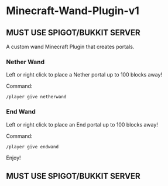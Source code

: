 # Minecraft-Wand-Plugin-v1
 
## MUST USE SPIGOT/BUKKIT SERVER

A custom wand Minecraft Plugin that creates portals.

### Nether Wand

Left or right click to place a Nether portal up to 100 blocks away!

Command:
```
/player give netherwand
```

### End Wand

Left or right click to place an End portal up to 100 blocks away!

Command:
```
/player give endwand
```
Enjoy!

## MUST USE SPIGOT/BUKKIT SERVER
